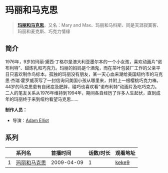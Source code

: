 # 玛丽和马克思


> <u>**[玛丽和马克思](https://bgm.tv/subject/41189)**</u>，又名：Mary and Max、玛丽和马科斯、同是天涯寂寞客、玛丽和麦克斯、巧克力情缘

## 简介

1976年，9岁的玛丽·黛西·丁格尔是澳大利亚墨尔本的一个小女孩，喜欢动画片“诺布利特”、甜炼乳和巧克力。玛丽的妈妈是个酒鬼，而在茶叶包装厂工作的父亲平日只喜欢制作鸟标本。孤独的玛丽没有朋友，某一天心血来潮给美国纽约市的马克思·杰瑞·霍罗威茨写了一封信询问美国小孩从哪里来，并附上一根樱桃巧克力棒。44岁的马克思患有自闭症及肥胖，碰巧也喜欢看“诺布利特”动画片及吃巧克力。二人的笔友关系从1976年维持到1994年，期间各自经历了许多人生起伏，直到成年的玛丽终于来到纽约看望马克思……

**制作人员：**
- 导演：[Adam Elliot](https://bgm.tv/person/26153)



## 系列

|     | 系列名    | 首播时间       | 话数/时长 | 观看地址                                                  |
| :-- | :----- | :--------- | :---- | :---------------------------------------------------- |
| 1   |[玛丽和马克思](https://bgm.tv/subject/41189)| 2009-04-09 | 1     | [keke9](https://www.keke9.app/play/2763-4-11784.html) |



